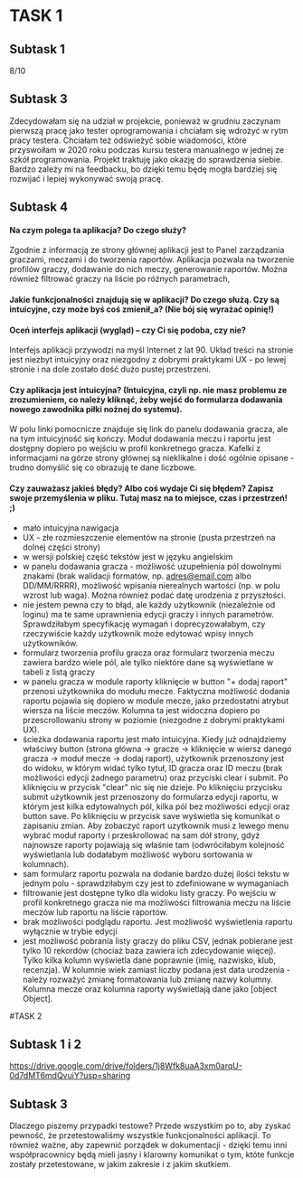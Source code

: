 # TASK 1
## Subtask 1

8/10

## Subtask 3

Zdecydowałam się na udział w projekcie, ponieważ w grudniu zaczynam pierwszą pracę jako tester oprogramowania i chciałam się wdrożyć w rytm pracy testera. Chciałam też odświeżyć sobie wiadomości, które przyswoiłam w 2020 roku podczas kursu testera manualnego w jednej ze szkół programowania. Projekt traktuję jako okazję do sprawdzenia siebie. Bardzo zależy mi na feedbacku, bo dzięki temu będę mogła bardziej się rozwijać i lepiej wykonywać swoją pracę.

## Subtask 4

#### Na czym polega ta aplikacja? Do czego służy?
Zgodnie z informacją ze strony głównej aplikacji jest to Panel zarządzania graczami, meczami i do tworzenia raportów. Aplikacja pozwala na tworzenie profilów graczy, dodawanie do nich meczy, generowanie raportów. Można również filtrować graczy na liście po różnych parametrach,  

#### Jakie funkcjonalności znajdują się w aplikacji? Do czego służą. Czy są intuicyjne, czy może byś coś zmienił_a? (Nie bój się wyrażać opinię!)

#### Oceń interfejs aplikacji (wygląd) – czy Ci się podoba, czy nie?

Interfejs aplikacji przywodzi na myśl Internet z lat 90. Układ treści na stronie jest niezbyt intuicyjny oraz niezgodny z dobrymi praktykami UX - po lewej stronie i na dole zostało dość dużo pustej przestrzeni. 

#### Czy aplikacja jest intuicyjna? (Intuicyjna, czyli np. nie masz problemu ze zrozumieniem, co należy kliknąć, żeby wejść do formularza dodawania nowego zawodnika piłki nożnej do systemu).

W polu linki pomocnicze znajduje się link do panelu dodawania gracza, ale na tym intuicyjność się kończy. Moduł dodawania meczu i raportu jest dostępny dopiero po wejściu w profil konkretnego gracza. Kafelki z informacjami na górze strony głównej są nieklikalne i dość ogólnie opisane - trudno domyślić się co obrazują te dane liczbowe.

#### Czy zauważasz jakieś błędy? Albo coś wydaje Ci się błędem? Zapisz swoje przemyślenia w pliku. Tutaj masz na to miejsce, czas i przestrzeń! ;)

- mało intuicyjna nawigacja
- UX - złe rozmieszczenie elementów na stronie (pusta przestrzeń na dolnej części strony)
- w wersji polskiej część tekstów jest w języku angielskim
- w panelu dodawania gracza - możliwość uzupełnienia pól dowolnymi znakami (brak walidacji formatów, np. adres@email.com albo DD/MM/RRRR), możliwość wpisania nierealnych wartości (np. w polu wzrost lub waga). Można również podać datę urodzenia z przyszłości.
- nie jestem pewna czy to błąd, ale każdy użytkownik (niezależnie od loginu) ma te same uprawnienia edycji graczy i innych parametrów. Sprawdziłabym specyfikację wymagań i doprecyzowałabym, czy rzeczywiście każdy użytkownik może edytować wpisy innych użytkowników.
- formularz tworzenia profilu gracza oraz formularz tworzenia meczu zawiera bardzo wiele pól, ale tylko niektóre dane są wyświetlane w tabeli z listą graczy
- w panelu gracza w module raporty kliknięcie w button "+ dodaj raport" przenosi użytkownika do modułu mecze. Faktyczna możliwość dodania raportu pojawia się dopiero w module mecze, jako przedostatni atrybut wiersza na liście meczów. Kolumna ta jest widoczna dopiero po przescrollowaniu strony w poziomie (niezgodne z dobrymi praktykami UX).
- ścieżka dodawania raportu jest mało intuicyjna. Kiedy już odnajdziemy właściwy button (strona główna -> gracze -> kliknięcie w wiersz danego gracza -> moduł mecze -> dodaj raport), użytkownik przenoszony jest do widoku, w którym widać tylko tytuł, ID gracza oraz ID meczu (brak możliwości edycji żadnego parametru) oraz przyciski clear i submit. Po kliknięciu w przycisk "clear" nic się nie dzieje. Po kliknięciu przycisku submit użytkownik jest przenoszony do formularza edycji raportu, w którym jest kilka edytowalnych pól, kilka pól bez możliwości edycji oraz button save. Po kliknięciu w przycisk save wyświetla się komunikat o zapisaniu zmian. Aby zobaczyć raport uzytkownik musi z lewego menu wybrać moduł raporty i przeskrollować na sam dół strony, gdyż najnowsze raporty pojawiają się właśnie tam (odwróciłabym kolejność wyświetlania lub dodałabym możliwość wyboru sortowania w kolumnach). 
- sam formularz raportu pozwala na dodanie bardzo dużej ilości tekstu w jednym polu - sprawdziłabym czy jest to zdefiniowane w wymaganiach
- filtrowanie jest dostępne tylko dla widoku listy graczy. Po wejściu w profil konkretnego gracza nie ma możliwości filtrowania meczu na liście meczów lub raportu na liście raportów. 
- brak możliwości podglądu raportu. Jest możliwość wyświetlenia raportu wyłącznie w trybie edycji
- jest możliwość pobrania listy graczy do pliku CSV, jednak pobierane jest tylko 10 rekordów (chociaż baza zawiera ich zdecydowanie więcej). Tylko kilka kolumn wyświetla dane poprawnie (imię, nazwisko, klub, recenzja). W kolumnie wiek zamiast liczby podana jest data urodzenia - należy rozważyć zmianę formatowania lub zmianę nazwy kolumny. Kolumna mecze oraz kolumna raporty wyświetlają dane jako [object Object].


#TASK 2
## Subtask 1 i 2
https://drive.google.com/drive/folders/1j8Wfk8uaA3xm0arqU-0d7dMT6mdQvuiY?usp=sharing

## Subtask 3

Dlaczego piszemy przypadki testowe? Przede wszystkim po to, aby zyskać pewność, że przetestowaliśmy wszystkie funkcjonalności aplikacji. To również ważne, aby zapewnić porządek w dokumentacji - dzięki temu inni współpracownicy będą mieli jasny i klarowny komunikat o tym, któte funkcje zostały przetestowane, w jakim zakresie i z jakim skutkiem.

